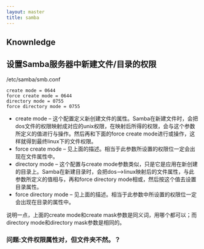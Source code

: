 ```yaml
---
layout: master
title: samba
---
```


## Knownledge



## 设置Samba服务器中新建文件/目录的权限 

/etc/samba/smb.conf

    create mode = 0644
    force create mode = 0644
    directory mode = 0755
    force directory mode = 0755 



- create mode – 这个配置定义新创建文件的属性。Samba在新建文件时，会把dos文件的权限映射成对应的unix权限，在映射后所得的权限，会与这个参数所定义的值进行与操作。然后再和下面的force create mode进行或操作，这样就得到最终linux下的文件权限。
- force create mode – 见上面的描述。相当于此参数所设置的权限位一定会出现在文件属性中。
- directory mode – 这个配置与create mode参数类似，只是它是应用在新创建的目录上。Samba在新建目录时，会把dos–>linux映射后的文件属性，与此参数所定义的值相与，再和force directory mode相或，然后按这个值去设置目录属性。
- force directory mode – 见上面的描述。相当于此参数中所设置的权限位一定会出现在目录的属性中。

说明一点，上面的create mode和create mask参数是同义词，用哪个都可以；而directory mode和directory mask参数是相同的。



### 问题:文件权限属性对，但文件夹不然。？